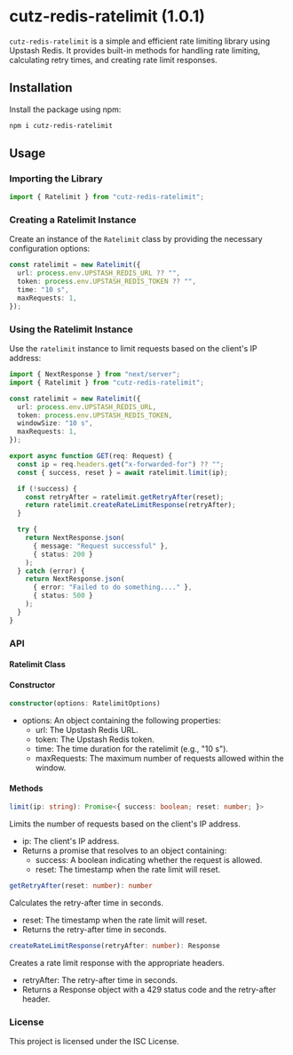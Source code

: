# cutz-redis-ratelimit (1.0.1)

`cutz-redis-ratelimit` is a simple and efficient rate limiting library using Upstash Redis. It provides built-in methods for handling rate limiting, calculating retry times, and creating rate limit responses.

## Installation

Install the package using npm:

```bash
npm i cutz-redis-ratelimit
```

## Usage

### Importing the Library

```typescript
import { Ratelimit } from "cutz-redis-ratelimit";
```

### Creating a Ratelimit Instance

Create an instance of the `Ratelimit` class by providing the necessary configuration options:

```typescript
const ratelimit = new Ratelimit({
  url: process.env.UPSTASH_REDIS_URL ?? "",
  token: process.env.UPSTASH_REDIS_TOKEN ?? "",
  time: "10 s",
  maxRequests: 1,
});
```

### Using the Ratelimit Instance

Use the `ratelimit` instance to limit requests based on the client's IP address:

```typescript
import { NextResponse } from "next/server";
import { Ratelimit } from "cutz-redis-ratelimit";

const ratelimit = new Ratelimit({
  url: process.env.UPSTASH_REDIS_URL,
  token: process.env.UPSTASH_REDIS_TOKEN,
  windowSize: "10 s",
  maxRequests: 1,
});

export async function GET(req: Request) {
  const ip = req.headers.get("x-forwarded-for") ?? "";
  const { success, reset } = await ratelimit.limit(ip);

  if (!success) {
    const retryAfter = ratelimit.getRetryAfter(reset);
    return ratelimit.createRateLimitResponse(retryAfter);
  }

  try {
    return NextResponse.json(
      { message: "Request successful" },
      { status: 200 }
    );
  } catch (error) {
    return NextResponse.json(
      { error: "Failed to do something...." },
      { status: 500 }
    );
  }
}
```

### API

#### Ratelimit Class

#### Constructor

```typescript
constructor(options: RatelimitOptions)
```

- options: An object containing the following properties:
  - url: The Upstash Redis URL.
  - token: The Upstash Redis token.
  - time: The time duration for the ratelimit (e.g., "10 s").
  - maxRequests: The maximum number of requests allowed within the window.

#### Methods

```typescript
limit(ip: string): Promise<{ success: boolean; reset: number; }>
```

Limits the number of requests based on the client's IP address.

- ip: The client's IP address.
- Returns a promise that resolves to an object containing:
  - success: A boolean indicating whether the request is allowed.
  - reset: The timestamp when the rate limit will reset.

```typescript
getRetryAfter(reset: number): number
```

Calculates the retry-after time in seconds.

- reset: The timestamp when the rate limit will reset.
- Returns the retry-after time in seconds.

```typescript
createRateLimitResponse(retryAfter: number): Response
```

Creates a rate limit response with the appropriate headers.

- retryAfter: The retry-after time in seconds.
- Returns a Response object with a 429 status code and the retry-after header.

### License

This project is licensed under the ISC License.
